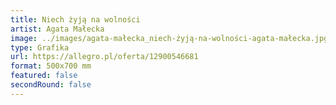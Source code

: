 ```yaml
---
title: Niech żyją na wolności
artist: Agata Małecka
image: ../images/agata-małecka_niech-żyją-na-wolności-agata-małecka.jpg
type: Grafika
url: https://allegro.pl/oferta/12900546681
format: 500x700 mm
featured: false
secondRound: false
---
```

